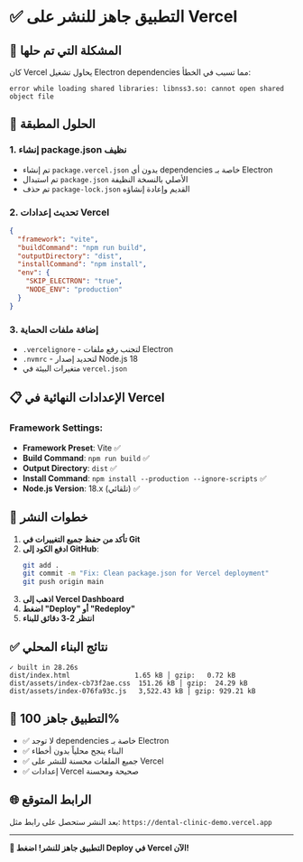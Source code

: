 # ✅ التطبيق جاهز للنشر على Vercel

## 🎯 المشكلة التي تم حلها
كان Vercel يحاول تشغيل Electron dependencies مما تسبب في الخطأ:
```
error while loading shared libraries: libnss3.so: cannot open shared object file
```

## 🔧 الحلول المطبقة

### 1. إنشاء package.json نظيف
- تم إنشاء `package.vercel.json` بدون أي dependencies خاصة بـ Electron
- تم استبدال `package.json` الأصلي بالنسخة النظيفة
- تم حذف `package-lock.json` القديم وإعادة إنشاؤه

### 2. تحديث إعدادات Vercel
```json
{
  "framework": "vite",
  "buildCommand": "npm run build",
  "outputDirectory": "dist",
  "installCommand": "npm install",
  "env": {
    "SKIP_ELECTRON": "true",
    "NODE_ENV": "production"
  }
}
```

### 3. إضافة ملفات الحماية
- `.vercelignore` - لتجنب رفع ملفات Electron
- `.nvmrc` - لتحديد إصدار Node.js 18
- متغيرات البيئة في `vercel.json`

## 📋 الإعدادات النهائية في Vercel

### Framework Settings:
- **Framework Preset**: Vite ✅
- **Build Command**: `npm run build` ✅
- **Output Directory**: `dist` ✅
- **Install Command**: `npm install --production --ignore-scripts` ✅
- **Node.js Version**: 18.x (تلقائي) ✅

## 🚀 خطوات النشر

1. **تأكد من حفظ جميع التغييرات في Git**
2. **ادفع الكود إلى GitHub**:
   ```bash
   git add .
   git commit -m "Fix: Clean package.json for Vercel deployment"
   git push origin main
   ```
3. **اذهب إلى Vercel Dashboard**
4. **اضغط "Deploy" أو "Redeploy"**
5. **انتظر 2-3 دقائق للبناء**

## ✅ نتائج البناء المحلي
```
✓ built in 28.26s
dist/index.html                1.65 kB │ gzip:   0.72 kB
dist/assets/index-cb73f2ae.css  151.26 kB │ gzip:  24.29 kB
dist/assets/index-076fa93c.js   3,522.43 kB │ gzip: 929.21 kB
```

## 🎯 التطبيق جاهز 100%

- ✅ لا توجد dependencies خاصة بـ Electron
- ✅ البناء ينجح محلياً بدون أخطاء
- ✅ جميع الملفات محسنة للنشر على Vercel
- ✅ إعدادات Vercel صحيحة ومحسنة

## 🌐 الرابط المتوقع
بعد النشر ستحصل على رابط مثل:
`https://dental-clinic-demo.vercel.app`

---

**🎉 التطبيق جاهز للنشر! اضغط Deploy في Vercel الآن!**
